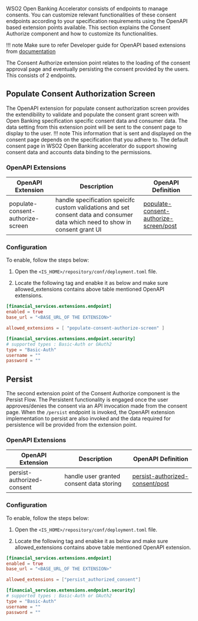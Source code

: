WSO2 Open Banking Accelerator consists of endpoints to manage consents. You can customize relevant functionalities of these consent endpoints
according to your specification requirements using the OpenAPI  based extension points available. This section explains the 
Consent Authorize component and how to customize its functionalities.

!!! note
Make sure to refer  Developer guide for OpenAPI based extensions from [documentation](../develop/openapi-extensions-developer-guide.md)

The Consent Authorize extension point relates to the loading of the consent approval page and eventually persisting 
the consent provided by the users. This consists of 2 endpoints. 

## Populate Consent Authorization Screen

The OpenAPI extension for populate consent authorization screen provides the extendibility to validate and populate the consent grant screen with Open Banking
specification specific consent data and consumer data. The data setting from this extension point will be sent to the consent 
page to display to the user. 
!!! note 
    This information that is sent and displayed on the consent page depends on the specification that you adhere to. The default consent page in WSO2 Open Banking
accelerator do support showing consent data and accounts data binding to the permissions.

### OpenAPI Extensions
| OpenAPI Extension                 | Description                                                                                                                    | OpenAPI Definition                                                                                                                                                             |
|-----------------------------------|--------------------------------------------------------------------------------------------------------------------------------|--------------------------------------------------------------------------------------------------------------------------------------------------------------------------------|
| populate-consent-authorize-screen | handle specification speicifc custom validations and set consent data and consumer data which need to show in consent grant UI | [populate-consent-authorize-screen/post](https://ob.docs.wso2.com/en/latest/references/accelerator-extensions-api/#tag/Consent/paths/~1populate-consent-authorize-screen/post) |


### Configuration

To enable, follow the steps below:

1. Open the `<IS_HOME>/repository/conf/deployment.toml` file.

2. Locate the following tag and enabke it as below and make sure allowed_extensions contains above table mentioned OpenAPI extensions.

``` toml
[financial_services.extensions.endpoint]
enabled = true
base_url = "<BASE_URL_OF THE EXTENSION>"

allowed_extensions = [ "populate-consent-authorize-screen" ]

[financial_services.extensions.endpoint.security]
# supported types : Basic-Auth or OAuth2
type = "Basic-Auth"
username = ""
password = ""
``` 

## Persist

The second extension point of the Consent Authorize component is the Persist Flow. The Persistent functionality is engaged once the 
user approves/denies the consent via an API invocation made from the consent page. When the `/persist` endpoint is 
invoked, the OpenAPI extension implementation to persist are also invoked and the data required for persistence will be provided from the extension point. 

### OpenAPI Extensions
| OpenAPI Extension          | Description                              | OpenAPI Definition                                                                                                                                               |
|----------------------------|------------------------------------------|------------------------------------------------------------------------------------------------------------------------------------------------------------------|
| persist-authorized-consent | handle user granted consent data storing | [persist-authorized-consent/post](https://ob.docs.wso2.com/en/latest/references/accelerator-extensions-api/#tag/Consent/paths/~1persist-authorized-consent/post) |

### Configuration

To enable, follow the steps below:

1. Open the `<IS_HOME>/repository/conf/deployment.toml` file.

2. Locate the following tag and enabke it as below and make sure allowed_extensions contains above table mentioned OpenAPI extension.

``` toml
[financial_services.extensions.endpoint]
enabled = true
base_url = "<BASE_URL_OF THE EXTENSION>"

allowed_extensions = ["persist_authorized_consent"]

[financial_services.extensions.endpoint.security]
# supported types : Basic-Auth or OAuth2
type = "Basic-Auth"
username = ""
password = ""
```

